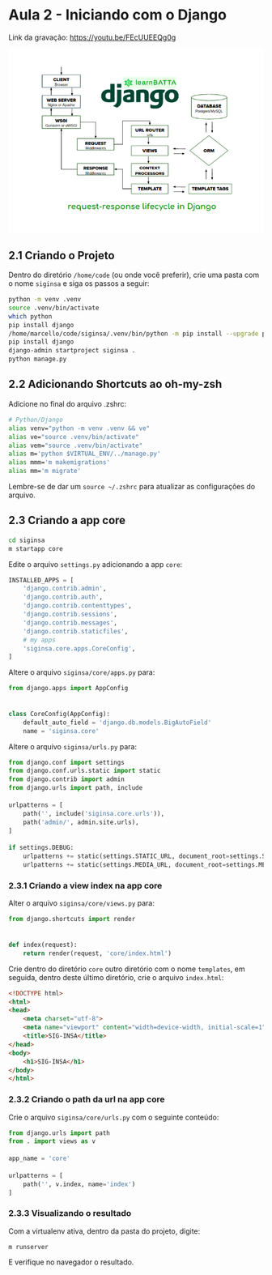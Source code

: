 # Aula 2 - Iniciando com o Django

Link da gravação: https://youtu.be/FEcUUEEQg0g


![](../imgs/lifecycle.png)


## 2.1 Criando o Projeto

Dentro do diretório `/home/code` (ou onde você preferir), crie uma pasta com o nome `siginsa` e siga os passos a seguir:

```bash
python -m venv .venv
source .venv/bin/activate
which python
pip install django
/home/marcello/code/siginsa/.venv/bin/python -m pip install --upgrade pip
pip install django
django-admin startproject siginsa .
python manage.py
```
## 2.2 Adicionando Shortcuts ao oh-my-zsh

Adicione no final do arquivo .zshrc:

```bash
# Python/Django
alias venv="python -m venv .venv && ve"
alias ve="source .venv/bin/activate"
alias vem="source .venv/bin/activate"
alias m='python $VIRTUAL_ENV/../manage.py'
alias mmm='m makemigrations'
alias mm='m migrate'
```

Lembre-se de dar um `source ~/.zshrc` para atualizar as configurações do arquivo.

## 2.3 Criando a app core

```bash
cd siginsa
m startapp core
```

Edite o arquivo `settings.py` adicionando a app `core`:

```python
INSTALLED_APPS = [
    'django.contrib.admin',
    'django.contrib.auth',
    'django.contrib.contenttypes',
    'django.contrib.sessions',
    'django.contrib.messages',
    'django.contrib.staticfiles',
    # my apps
    'siginsa.core.apps.CoreConfig',
]
```

Altere o arquivo `siginsa/core/apps.py` para:

```python
from django.apps import AppConfig


class CoreConfig(AppConfig):
    default_auto_field = 'django.db.models.BigAutoField'
    name = 'siginsa.core'
```

Altere o arquivo `siginsa/urls.py` para:

```python
from django.conf import settings
from django.conf.urls.static import static
from django.contrib import admin
from django.urls import path, include

urlpatterns = [
    path('', include('siginsa.core.urls')),
    path('admin/', admin.site.urls),
]

if settings.DEBUG:
    urlpatterns += static(settings.STATIC_URL, document_root=settings.STATIC_ROOT)
    urlpatterns += static(settings.MEDIA_URL, document_root=settings.MEDIA_ROOT)
```

### 2.3.1 Criando a view index na app core

Alter o arquivo `siginsa/core/views.py` para:

```python
from django.shortcuts import render


def index(request):
	return render(request, 'core/index.html')
```

Crie dentro do diretório `core` outro diretório com o nome `templates`, em seguida, dentro deste último diretório, crie o arquivo `index.html`:

```html
<!DOCTYPE html>
<html>
<head>
	<meta charset="utf-8">
	<meta name="viewport" content="width=device-width, initial-scale=1">
	<title>SIG-INSA</title>
</head>
<body>
	<h1>SIG-INSA</h1>
</body>
</html>
```

### 2.3.2 Criando o path da url na app core

Crie o arquivo `siginsa/core/urls.py` com o seguinte conteúdo:

```python
from django.urls import path
from . import views as v

app_name = 'core'

urlpatterns = [
	path('', v.index, name='index')
]
```

### 2.3.3 Visualizando o resultado

Com a virtualenv ativa, dentro da pasta do projeto, digite: 

```
m runserver
```

E verifique no navegador o resultado.



